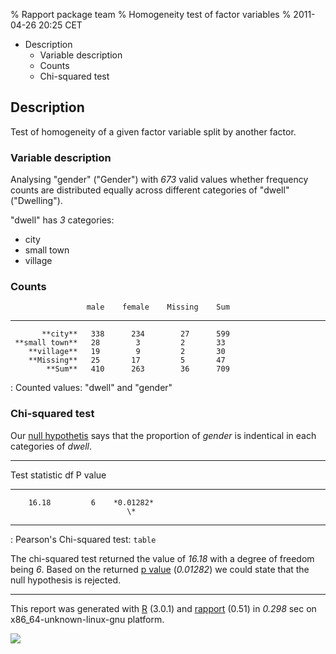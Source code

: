% Rapport package team
% Homogeneity test of factor variables
% 2011-04-26 20:25 CET

-   Description
    -   Variable description
    -   Counts
    -   Chi-squared test


Description
-----------

Test of homogeneity of a given factor variable split by another factor.

### Variable description

Analysing "gender" ("Gender") with *673* valid values whether frequency
counts are distributed equally across different categories of "dwell"
("Dwelling").

"dwell" has *3* categories:

-   city
-   small town
-   village

<!-- end of list -->










### Counts

                     male    female    Missing    Sum
  ----------------- ------- --------- ---------- -----
           **city**   338      234        27      599
     **small town**   28        3         2       33
        **village**   19        9         2       30
        **Missing**   25       17         5       47
            **Sum**   410      263        36      709

  : Counted values: "dwell" and "gender"

### Chi-squared test

Our [null hypothetis](http://en.wikipedia.org/wiki/Null_hypothesis) says
that the proportion of *gender* is indentical in each categories of
*dwell*.

  -----------------------------------
   Test statistic    df     P value
  ----------------- ----- -----------
        16.18         6    *0.01282*
                              \*
  -----------------------------------

  : Pearson's Chi-squared test: `table`

The chi-squared test returned the value of *16.18* with a degree of
freedom being *6*. Based on the returned [p
value](http://en.wikipedia.org/wiki/P-value) (*0.01282*) we could state
that the null hypothesis is rejected.

* * * * *

This report was generated with [R](http://www.r-project.org/) (3.0.1)
and [rapport](https://rapporter.github.io/rapport/) (0.51) in *0.298* sec on
x86\_64-unknown-linux-gnu platform.

![](images/logo.png)
